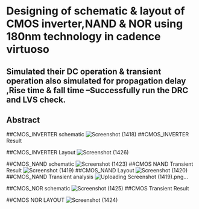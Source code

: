 # Designing of schematic & layout of CMOS inverter,NAND & NOR using 180nm technology in cadence virtuoso
## Simulated their DC operation &amp; transient operation also simulated for propagation delay ,Rise time &amp; fall time –Successfully run the DRC and LVS check.
## Abstract 
##CMOS_INVERTER schematic
![Screenshot (1418)](https://user-images.githubusercontent.com/115482179/232048706-474af7b5-7d00-4168-9302-356bdff7dedc.png)
##CMOS_INVERTER Result

##CMOS_INVERTER Layout
![Screenshot (1426)](https://user-images.githubusercontent.com/115482179/232052678-481b45ce-4835-43b1-a23b-419e43c8fbfa.png)


##CMOS_NAND schematic
![Screenshot (1423)](https://user-images.githubusercontent.com/115482179/232050777-c1e65a09-1acd-49af-8d74-60f242e23ac1.png)
##CMOS NAND Transient Result
![Screenshot (1419)](https://user-images.githubusercontent.com/115482179/232051124-f46bc792-bc89-4c1b-8fa0-5ce1633a87ad.png)
##CMOS_NAND Layout
![Screenshot (1420)](https://user-images.githubusercontent.com/115482179/232050084-3dd331e0-5901-4590-8ec8-859cc22e8273.png)
##CMOS_NAND Transient analysis
![Uploading Screenshot (1419).png…]()


##CMOS_NOR schematic
![Screenshot (1425)](https://user-images.githubusercontent.com/115482179/232052311-065ef914-592e-4df3-82c0-1c4b6ce4c06a.png)
##CMOS Transient Result

##CMOS NOR LAYOUT
![Screenshot (1424)](https://user-images.githubusercontent.com/115482179/232052106-d836b00f-3c33-43e2-86e2-a7f5e30224c4.png)

